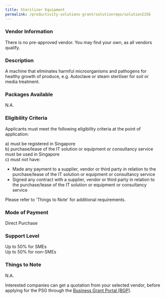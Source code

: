 ```yaml
---
title: Sterilizer Equipment
permalink: /productivity-solutions-grant/solutionrepo/solution2156
---
```


### Vendor Information
There is no pre-approved vendor. You may find your own, as all vendors qualify.

### Description

A machine that eliminates harmful microorganisms and pathogens for healthy growth of produce, e.g. Autoclave or steam steriliser for soil or media treatment.

### Packages Available

N.A.

### Eligibility Criteria

Applicants must meet the following eligibility criteria at the point of application:

a) must be registered in Singapore <br>
b) purchase/lease of the IT solution or equipment or consultancy service must be used in Singapore <br>
c) must not have:
- Made any payment to a supplier, vendor or third party in relation to the purchase/lease of the IT solution or equipment or consultancy service
- Signed any contract with a supplier, vendor or third party in relation to the purchase/lease of the IT solution or equipment or consultancy service

Please refer to 'Things to Note' for additional requirements.

### Mode of Payment
Direct Purchase

### Support Level
Up to 50% for SMEs <br>
Up to 50% for non-SMEs

### Things to Note
N.A.

Interested companies can get a quotation from your selected vendor, before applying for the PSG through the <a target='_blank' href='https://www.businessgrants.gov.sg/'>Business Grant Portal (BGP)</a>.
